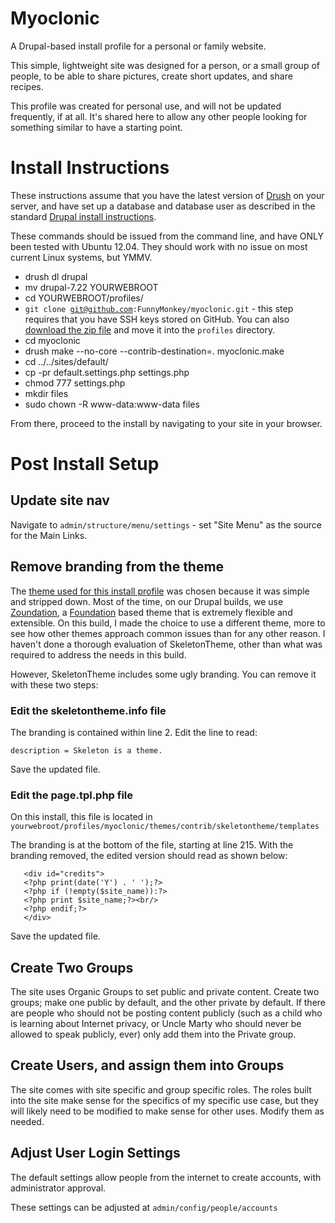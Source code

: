 Myoclonic
=========

A Drupal-based install profile for a personal or family website.

This simple, lightweight site was designed for a person, or a small
group of people, to be able to share pictures, create short updates,
and share recipes.

This profile was created for personal use, and will not be updated
frequently, if at all. It's shared here to allow any other people
looking for something similar to have a starting point.

Install Instructions
====================

These instructions assume that you have the latest version of <a href="https://drupal.org/project/drush">Drush</a> on your server, and have set up a database and database user as described in the standard <a href="https://drupal.org/documentation/install/create-database">Drupal install instructions</a>.

These commands should be issued from the command line, and have ONLY been tested with Ubuntu 12.04. They should work with no issue on most current Linux systems, but YMMV.

* drush dl drupal
* mv drupal-7.22 YOURWEBROOT
* cd YOURWEBROOT/profiles/
* <code>git clone git@github.com:FunnyMonkey/myoclonic.git</code> - this step requires that you have SSH keys stored on GitHub. You can also <a href="https://github.com/FunnyMonkey/myoclonic/archive/master.zip">download the zip file</a> and move it into the <code>profiles</code> directory.
* cd myoclonic
* drush make --no-core --contrib-destination=. myoclonic.make
* cd ../../sites/default/
* cp -pr default.settings.php settings.php
* chmod 777 settings.php 
* mkdir files
* sudo chown -R www-data:www-data files

From there, proceed to the install by navigating to your site in your browser.

Post Install Setup
==================

Update site nav
---------------

Navigate to <code>admin/structure/menu/settings</code> - set "Site Menu" as the source for the Main Links.

Remove branding from the theme
------------------------------

The <a href="https://drupal.org/project/skeletontheme">theme used for this install profile</a> was chosen because it was simple and stripped down. Most of the time, on our Drupal builds, we use <a href="https://drupal.org/project/zoundation">Zoundation</a>, a <a href="http://foundation.zurb.com/">Foundation</a> based theme that is extremely flexible and extensible. On this build, I made the choice to use a different theme, more to see how other themes approach common issues than for any other reason. I haven't done a thorough evaluation of SkeletonTheme, other than what was required to address the needs in this build.

However, SkeletonTheme includes some ugly branding. You can remove it with these two steps:

### Edit the skeletontheme.info file

The branding is contained within line 2. Edit the line to read:

<code>description = Skeleton is a theme.</code>

Save the updated file.

### Edit the page.tpl.php file

On this install, this file is located in <code>yourwebroot/profiles/myoclonic/themes/contrib/skeletontheme/templates</code>

The branding is at the bottom of the file, starting at line 215. With the branding removed, the edited version should read as shown below:

       <div id="credits">
       <?php print(date('Y') . ' ');?>
       <?php if (!empty($site_name)):?>
       <?php print $site_name;?><br/>
       <?php endif;?>
       </div>

Save the updated file.

Create Two Groups
-----------------

The site uses Organic Groups to set public and private content. Create two groups; make one public by default, and the other private by default. If there are people who should not be posting content publicly (such as a child who is learning about Internet privacy, or Uncle Marty who should never be allowed to speak publicly, ever) only add them into the Private group.

Create Users, and assign them into Groups
-----------------------------------------

The site comes with site specific and group specific roles. The roles built into the site make sense for the specifics of my specific use case, but they will likely need to be modified to make sense for other uses. Modify them as needed.

Adjust User Login Settings
--------------------------

The default settings allow people from the internet to create accounts, with administrator approval. 

These settings can be adjusted at <code>admin/config/people/accounts</code>
